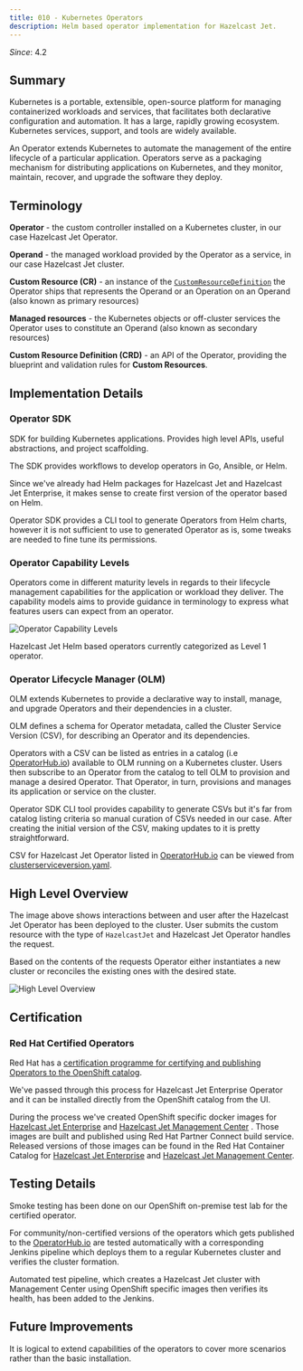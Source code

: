 ```yaml
---
title: 010 - Kubernetes Operators
description: Helm based operator implementation for Hazelcast Jet.
---
```


*Since*: 4.2

## Summary

Kubernetes is a portable, extensible, open-source platform for managing
containerized workloads and services, that facilitates both declarative
configuration and automation. It has a large, rapidly growing ecosystem.
Kubernetes services, support, and tools are widely available.

An Operator extends Kubernetes to automate the management of the entire
lifecycle of a particular application. Operators serve as a packaging
mechanism for distributing applications on Kubernetes, and they monitor,
maintain, recover, and upgrade the software they deploy.

## Terminology

**Operator** - the custom controller installed on a Kubernetes cluster,
in our case Hazelcast Jet Operator.

**Operand** - the managed workload provided by the Operator as a
service, in our case Hazelcast Jet cluster.

**Custom Resource (CR)** - an instance of the
[`CustomResourceDefinition`](https://kubernetes.io/docs/tasks/access-kubernetes-api/custom-resources/custom-resource-definitions/)
the Operator ships that represents the Operand or an Operation on an
Operand (also known as primary resources)

**Managed resources** - the Kubernetes objects or off-cluster services
the Operator uses to constitute an Operand (also known as secondary
resources)

**Custom Resource Definition (CRD)** - an API of the Operator, providing
the blueprint and validation rules for **Custom Resources**.

## Implementation Details

### Operator SDK

SDK for building Kubernetes applications. Provides high level APIs,
useful abstractions, and project scaffolding.

The SDK provides workflows to develop operators in Go, Ansible, or Helm.

Since we've already had Helm packages for Hazelcast Jet and Hazelcast
Jet Enterprise, it makes sense to create first version of the operator
based on Helm.

Operator SDK provides a CLI tool to generate Operators from Helm charts,
however it is not sufficient to use to generated Operator as is, some
tweaks are needed to fine tune its permissions.

### Operator Capability Levels

Operators come in different maturity levels in regards to their
lifecycle management capabilities for the application or workload they
deliver. The capability models aims to provide guidance in terminology
to express what features users can expect from an operator.

![Operator Capability Levels](/docs/assets/operator-capability-level.png)

Hazelcast Jet Helm based operators currently categorized as Level 1
operator.

### Operator Lifecycle Manager (OLM)

OLM extends Kubernetes to provide a declarative way to install, manage,
and upgrade Operators and their dependencies in a cluster.

OLM defines a schema for Operator metadata, called the Cluster Service
Version (CSV), for describing an Operator and its dependencies.

Operators with a CSV can be listed as entries in a catalog (i.e
[OperatorHub.io](https://operatorhub.io/)) available to OLM running on a
Kubernetes cluster. Users then subscribe to an Operator from the catalog
to tell OLM to provision and manage a desired Operator. That Operator,
in turn, provisions and manages its application or service on the
cluster.

Operator SDK CLI tool provides capability to generate CSVs but it's far
from catalog listing criteria so manual curation of CSVs needed in our
case. After creating the initial version of the CSV, making updates to
it is pretty straightforward.

CSV for Hazelcast Jet Operator listed in [OperatorHub.io](https://operatorhub.io/operator/hazelcast-jet-operator)
can be viewed from [clusterserviceversion.yaml](https://github.com/operator-framework/community-operators/blob/master/upstream-community-operators/hazelcast-jet-operator/0.5.0/hazelcast-jet-operator.v0.5.0.clusterserviceversion.yaml).

## High Level Overview

The image above shows interactions between and user after the Hazelcast
Jet Operator has been deployed to the cluster. User submits the custom
resource with the type of `HazelcastJet` and Hazelcast Jet Operator
handles the request.

Based on the contents of the requests Operator either instantiates a new
cluster or reconciles the existing ones with the desired state.

![High Level Overview](/docs/assets/operator.svg)

## Certification

### Red Hat Certified Operators

Red Hat has a [certification programme for certifying and publishing
Operators to the OpenShift catalog](https://redhat-connect.gitbook.io/certified-operator-guide/what-if-ive-already-published-a-community-operator#certification-of-a-community-operator).

We've passed through this process for Hazelcast Jet Enterprise Operator
and it can be installed directly from the OpenShift catalog from the UI.

During the process we've created OpenShift specific docker images for
[Hazelcast Jet Enterprise](https://github.com/hazelcast/hazelcast-jet-docker/tree/master/openshift/hazelcast-jet-enterprise)
and [Hazelcast Jet Management Center](https://github.com/hazelcast/hazelcast-jet-management-center-docker/tree/master/openshift)
. Those images are built and published using Red Hat Partner Connect
build service. Released versions of those images can be found in the
Red Hat Container Catalog for [Hazelcast Jet Enterprise](https://access.redhat.com/containers/#/registry.connect.redhat.com/hazelcast/hazelcast-jet-enterprise-4)
and [Hazelcast Jet Management Center](https://access.redhat.com/containers/#/registry.connect.redhat.com/hazelcast/hazelcast-jet-management-center-4).

## Testing Details

Smoke testing has been done on our OpenShift on-premise test lab for the
certified operator.

For community/non-certified versions of the operators which gets
published to the [OperatorHub.io](https://operatorhub.io/) are tested
automatically with a corresponding Jenkins pipeline which
deploys them to a regular Kubernetes cluster and verifies the cluster
formation.

Automated test pipeline, which creates a Hazelcast Jet cluster with
Management Center using OpenShift specific images then verifies its
health, has been added to the Jenkins.

## Future Improvements

It is logical to extend capabilities of the operators to cover more
scenarios rather than the basic installation.
